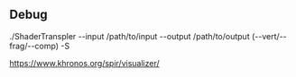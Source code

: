 
## Debug

./ShaderTranspler --input /path/to/input --output /path/to/output (--vert/--frag/--comp) -S

https://www.khronos.org/spir/visualizer/
